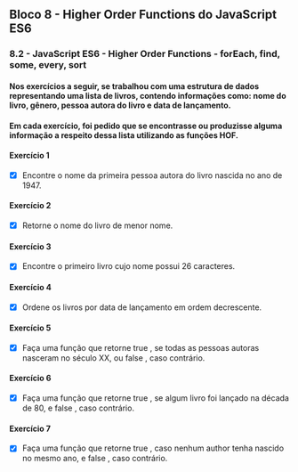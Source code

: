 ## Bloco 8 - Higher Order Functions do JavaScript ES6
### 8.2 - JavaScript ES6 - Higher Order Functions - forEach, find, some, every, sort

#### Nos exercícios a seguir, se trabalhou com uma estrutura de dados representando uma lista de livros, contendo informações como: nome do livro, gênero, pessoa autora do livro e data de lançamento.
#### Em cada exercício, foi pedido que se encontrasse ou produzisse alguma informação a respeito dessa lista utilizando as funções HOF.

#### Exercício 1
- [x] Encontre o nome da primeira pessoa autora do livro nascida no ano de 1947.

#### Exercício 2
- [x] Retorne o nome do livro de menor nome.

#### Exercício 3
- [x] Encontre o primeiro livro cujo nome possui 26 caracteres.

#### Exercício 4
- [x] Ordene os livros por data de lançamento em ordem decrescente.

#### Exercício 5
- [x] Faça uma função que retorne true , se todas as pessoas autoras nasceram no século XX, ou false , caso contrário.

#### Exercício 6
- [x] Faça uma função que retorne true , se algum livro foi lançado na década de 80, e false , caso contrário.

#### Exercício 7
- [x] Faça uma função que retorne true , caso nenhum author tenha nascido no mesmo ano, e false , caso contrário. 